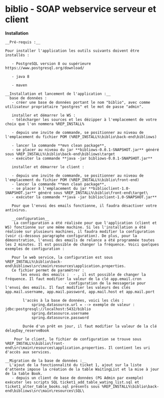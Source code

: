 # biblio - SOAP webservice serveur et client

__Installation__

    __Pré-requis :__
    
    Pour installer l'application les outils suivants doivent être installés :
  
       - PostgreSQL version 8 ou supérieure https://www.postgresql.org/download/
    
       - java 8
       
       - maven
  
    __Installation et lancement de l'application :__
      base de données :
       - créer une base de données portant le nom "biblio", avec comme utilisateur propriétaire "postgres" et le mot de passe "admin".
       
       installer et démarrer le WS :  
       - télécharger les sources et les dézipper à l'emplacement de votre choix que l'on nommera %REP_INSTALL%
       
       - depuis une invite de commande, se positionner au niveau de l'emplacement du fichier POM (%REP_INSTALL%\biblio\back-end\bibliows)
       
       - lancer la commande **mvn clean package**, 
       - se placer au niveau du jar **bibliows-0.0.1-SNAPSHOT.jar** généré sous %REP_INSTALL%\biblio\back-end\bibliows\target
       - exécuter la commande **java -jar bibliows-0.0.1-SNAPSHOT.jar**
       
       installer et démarrer le client :      
        
       - depuis une invite de commande, se positionner au niveau de l'emplacement du fichier POM (%REP_INSTALL%\biblio\front-end)
       - lancer la commande **mvn clean package**, 
       - se placer à l'emplacement du jar **biblioclient-1.0-SNAPSHOT.jar** généré sous %REP_INSTALL%\biblio\front-end\target\
       - exécuter la commande **java -jar biblioclient-1.0-SNAPSHOT.jar**
       
       Pour que l'envoi des emails fonctionne, il faudra désactiver votre antivirus.
       
       __configuration__ 
        La configuration a été réalisée pour que l'application (client et WS) fonctionne sur une même machine. Si les l'installation a été réalisée sur plusieurs machines, il faudra modifier la configuration (voir ci-dessous paragraphe configuration). De plus, pour la démonstration, l'envoi des emails de relance a été programmée toutes les 2 minutes. Il est possible de changer la fréquence. Voici quelques exemples de configuration :
   
       Pour le web service, la configuration est sous %REP_INSTALL%\biblio\back-end\bibliows\src\main\resources\application.properties.
       Ce fichier permet de paramétrer :
           les envoi des emails :  - , il est possible de changer la fréquence. Il faut modifier la valeur de la clé app.email.cron
                               - configuration de la messagerie pour l'envoi des emails. Il faut modifier les valeurs des clés app.mail.username, app.mail.password, app.mail.host et app.mail.port
                        
            l'accès à la base de données, voici les clés :
                spring.datasource.url = --> exemple de valeur :  jdbc:postgresql://localhost:5432/biblio
                spring.datasource.username
                spring.datasource.password
                
            Durée d'un prêt en jour, il faut modifier la valeur de la clé delayDay_reserveBook
        
        Pour le client, le fichier de configuration se trouve sous %REP_INSTALL%\biblio\front-end\src\main\resources\application.properties. Il contient les uri d'accès aux services.
		
	__Migration de la base de données :__
      L'ajout de la fonctionnalité du ticket 1, ajout sur la liste d'attente impose la création de la table WaitingList et la mise à jour de la table Book.
       - depuis un client de base de données (PG Admin par exemple) exécuter les scripts SQL ticket1_add_table_wating_list.sql et ticket1_alter_table_books.sql présents sous %REP_INSTALL%\biblio\back-end\bibliows\src\main\resources\SQL\
       
